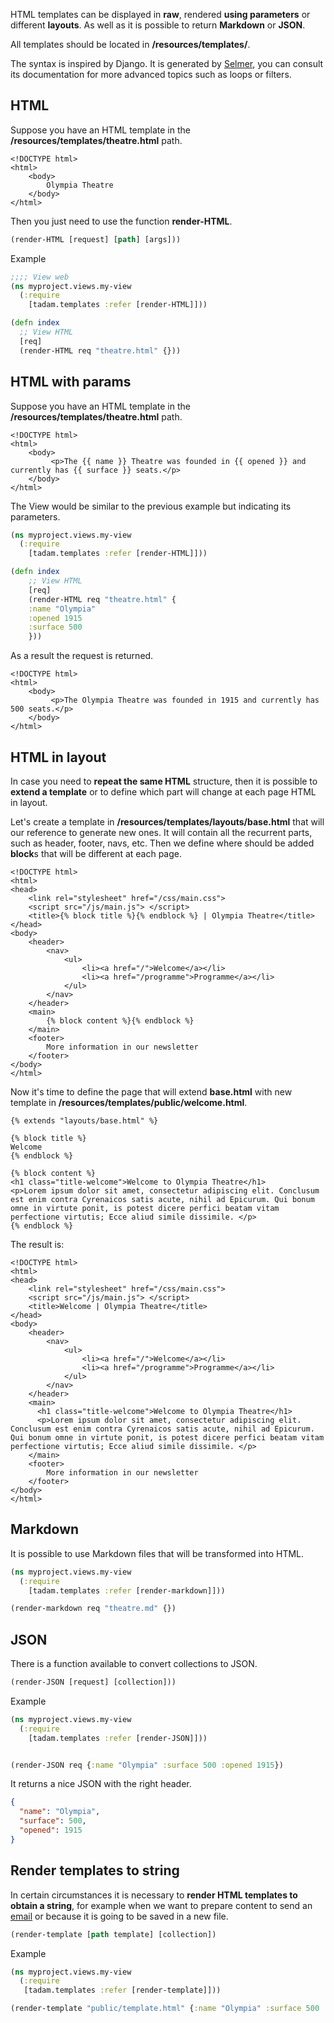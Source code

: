 HTML templates can be displayed in **raw**, rendered **using parameters** or different **layouts**. As well as it is possible to return **Markdown** or **JSON**.

All templates should be located in **/resources/templates/**.

The syntax is inspired by Django. It is generated by [Selmer](https://github.com/yogthos/Selmer), you can consult its documentation for more advanced topics such as loops or filters.

## HTML

Suppose you have an HTML template in the **/resources/templates/theatre.html** path.

``` django
<!DOCTYPE html>
<html>
    <body>
        Olympia Theatre
    </body>
</html>
```

Then you just need to use the function **render-HTML**.

``` clojure
(render-HTML [request] [path] [args]))
```

Example

``` clojure
;;;; View web
(ns myproject.views.my-view
  (:require
    [tadam.templates :refer [render-HTML]]))

(defn index
  ;; View HTML
  [req]
  (render-HTML req "theatre.html" {}))
```

## HTML with params

Suppose you have an HTML template in the **/resources/templates/theatre.html** path.

``` django
<!DOCTYPE html>
<html>
    <body>
         <p>The {{ name }} Theatre was founded in {{ opened }} and currently has {{ surface }} seats.</p> 
    </body>
</html>
```

The View would be similar to the previous example but indicating its parameters.

``` clojure
(ns myproject.views.my-view
  (:require
    [tadam.templates :refer [render-HTML]]))

(defn index
    ;; View HTML
    [req]
    (render-HTML req "theatre.html" {
    :name "Olympia"
    :opened 1915
    :surface 500
    }))
```

As a result the request is returned.

``` django
<!DOCTYPE html>
<html>
    <body>
         <p>The Olympia Theatre was founded in 1915 and currently has 500 seats.</p> 
    </body>
</html>
```

## HTML in layout

In case you need to **repeat the same HTML** structure, then it is possible to **extend a template** or to define which part will change at each page HTML in layout.

Let's create a template in **/resources/templates/layouts/base.html** that will our reference to generate new ones. It will contain all the recurrent parts, such as header, footer, navs, etc. Then we define where should be added **block**s that will be different at each page.

``` django
<!DOCTYPE html>
<html>
<head>
    <link rel="stylesheet" href="/css/main.css">
    <script src="/js/main.js"> </script>
    <title>{% block title %}{% endblock %} | Olympia Theatre</title>
</head>
<body>
    <header>
        <nav>
            <ul>
                <li><a href="/">Welcome</a></li>
                <li><a href="/programme">Programme</a></li>
            </ul>
        </nav>
    </header>
    <main>
        {% block content %}{% endblock %}
    </main>
    <footer>
        More information in our newsletter
    </footer>
</body>
</html>
```

Now it's time to define the page that will extend **base.html** with new template in **/resources/templates/public/welcome.html**.

``` django
{% extends "layouts/base.html" %}

{% block title %}
Welcome
{% endblock %}

{% block content %}
<h1 class="title-welcome">Welcome to Olympia Theatre</h1>
<p>Lorem ipsum dolor sit amet, consectetur adipiscing elit. Conclusum est enim contra Cyrenaicos satis acute, nihil ad Epicurum. Qui bonum omne in virtute ponit, is potest dicere perfici beatam vitam perfectione virtutis; Ecce aliud simile dissimile. </p>
{% endblock %}
```
The result is:

``` django
<!DOCTYPE html>
<html>
<head>
    <link rel="stylesheet" href="/css/main.css">
    <script src="/js/main.js"> </script>
    <title>Welcome | Olympia Theatre</title>
</head>
<body>
    <header>
        <nav>
            <ul>
                <li><a href="/">Welcome</a></li>
                <li><a href="/programme">Programme</a></li>
            </ul>
        </nav>
    </header>
    <main>
      <h1 class="title-welcome">Welcome to Olympia Theatre</h1>
      <p>Lorem ipsum dolor sit amet, consectetur adipiscing elit. Conclusum est enim contra Cyrenaicos satis acute, nihil ad Epicurum. Qui bonum omne in virtute ponit, is potest dicere perfici beatam vitam perfectione virtutis; Ecce aliud simile dissimile. </p>
    </main>
    <footer>
        More information in our newsletter
    </footer>
</body>
</html>
```

## Markdown

It is possible to use Markdown files that will be transformed into HTML.

``` clojure
(ns myproject.views.my-view
  (:require
    [tadam.templates :refer [render-markdown]]))

(render-markdown req "theatre.md" {})
```

## JSON

There is a function available to convert collections to JSON.

``` clojure
(render-JSON [request] [collection]))
```

Example

``` clojure
(ns myproject.views.my-view
  (:require
    [tadam.templates :refer [render-JSON]]))


(render-JSON req {:name "Olympia" :surface 500 :opened 1915})
```

It returns a nice JSON with the right header.

``` json
{
  "name": "Olympia",
  "surface": 500,
  "opened": 1915
}
```

## Render templates to string

In certain circumstances it is necessary to **render HTML templates to obtain a string**, for example when we want to prepare content to send an [email](#email) or because it is going to be saved in a new file.

``` clojure
(render-template [path template] [collection])
```

Example

``` clojure
(ns myproject.views.my-view
  (:require
   [tadam.templates :refer [render-template]]))

(render-template "public/template.html" {:name "Olympia" :surface 500 :opened 1915})
```
